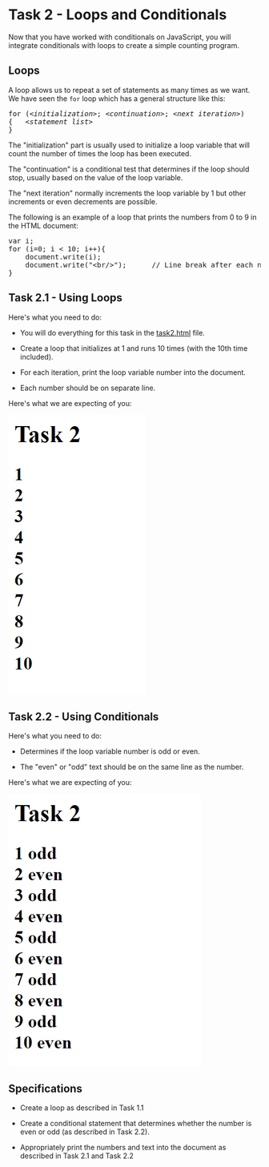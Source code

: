 # Task 2 - Loops and Conditionals

Now that you have worked with conditionals on JavaScript, you will integrate conditionals with loops to create a simple counting program. 

## Loops

A loop allows us to repeat a set of statements as many times as we want. We have seen the `for` loop which has a general structure like this:

<pre>
for (<i>&lt;initialization&gt;</i>; <i>&lt;continuation&gt;</i>; <i>&lt;next iteration&gt;</i>)
{	<i>&lt;statement list&gt;</i>
}
</pre>

The "initialization" part is usually used to initialize a loop variable that will count the number of times the loop has been executed.

The "continuation" is a conditional test that determines if the loop should stop, usually based on the value of the loop variable.

The "next iteration" normally increments the loop variable by 1 but other increments or even decrements are possible.

The following is an example of a loop that prints the numbers from 0 to 9 in the HTML document:

<pre>
var i;
for (i=0; i < 10; i++){	
	document.write(i);
	document.write("&lt;br/&gt;");		// Line break after each number puts each number on a separate line
}
</pre>

## Task 2.1 - Using Loops

Here's what you need to do:

- You will do everything for this task in the <a href="task/task2.html">task2.html</a> file.

- Create a loop that initializes at 1 and runs 10 times (with the 10th time included).

- For each iteration, print the loop variable number into the document.

- Each number should be on separate line.

Here's what we are expecting of you:

<img src="images/task2_1_output.png"/>

## Task 2.2 - Using Conditionals

Here's what you need to do:

- Determines if the loop variable number is odd or even.

- The "even" or "odd" text should be on the same line as the number.

Here's what we are expecting of you:

<img src="images/task2_2_output.png"/>

## Specifications

- Create a loop as described in Task 1.1

- Create a conditional statement that determines whether the number is even or odd (as described in Task 2.2).

- Appropriately print the numbers and text into the document as described in Task 2.1 and Task 2.2